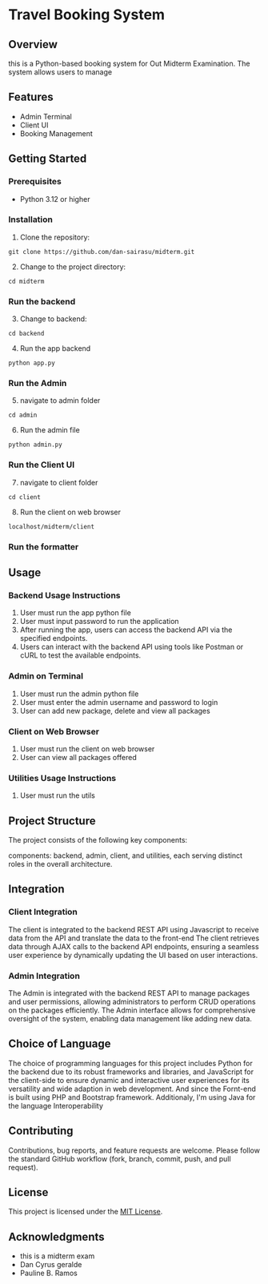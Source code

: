 # Travel Booking System

## Overview
this is a Python-based booking system for Out Midterm Examination. The system allows users to manage 

## Features
- Admin Terminal
- Client UI
- Booking Management


## Getting Started

### Prerequisites
- Python 3.12 or higher

### Installation
1. Clone the repository:
```
git clone https://github.com/dan-sairasu/midterm.git
```
2. Change to the project directory:
```
cd midterm
```
### Run the backend
3. Change to backend:
```
cd backend
```
4. Run the app backend
```
python app.py
```
### Run the Admin
5. navigate to admin folder
```
cd admin
```
6. Run the admin file
```
python admin.py
```
### Run the Client UI
7. navigate to client folder
```
cd client
```
8. Run the client on web browser
```
localhost/midterm/client
```
### Run the formatter



## Usage
### Backend Usage Instructions
1. User must run the app python file
2. User must input password to run the application
3. After running the app, users can access the backend API via the specified endpoints.
4. Users can interact with the backend API using tools like Postman or cURL to test the available endpoints.
### Admin on Terminal
1. User must run the admin python file
2. User must enter the admin username and password to login
3. User can add new package, delete and view all packages
### Client on Web Browser
1. User must run the client on web browser
2. User can view all packages offered
### Utilities Usage Instructions
1. User must run the utils

## Project Structure
The project consists of the following key components:

components: backend, admin, client, and utilities, each serving distinct roles in the overall architecture.

## Integration
### Client Integration
The client is integrated to the backend REST API using Javascript to receive data from the API and translate the data to the front-end
The client retrieves data through AJAX calls to the backend API endpoints, ensuring a seamless user experience by dynamically updating the UI based on user interactions.

### Admin Integration
The Admin is integrated with the backend REST API to manage packages and user permissions, allowing administrators to perform CRUD operations on the packages efficiently.
The Admin interface allows for comprehensive oversight of the system, enabling data management like adding new data.

## Choice of Language
The choice of programming languages for this project includes Python for the backend due to its robust frameworks and libraries, and JavaScript for the client-side to ensure dynamic and interactive user experiences for its versatility and wide adaption in web development. And since the Fornt-end is built using PHP and Bootstrap framework. Additionaly, I'm using Java for the language Interoperability


## Contributing
Contributions, bug reports, and feature requests are welcome. Please follow the standard GitHub workflow (fork, branch, commit, push, and pull request).

## License
This project is licensed under the [MIT License](LICENSE).

## Acknowledgments
- this is a midterm exam 
- Dan Cyrus geralde
- Pauline B. Ramos
